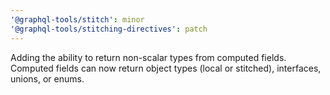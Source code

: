 ```yaml
---
'@graphql-tools/stitch': minor
'@graphql-tools/stitching-directives': patch
---
```


Adding the ability to return non-scalar types from computed fields. Computed fields can now return object types (local or stitched), interfaces, unions, or enums.
